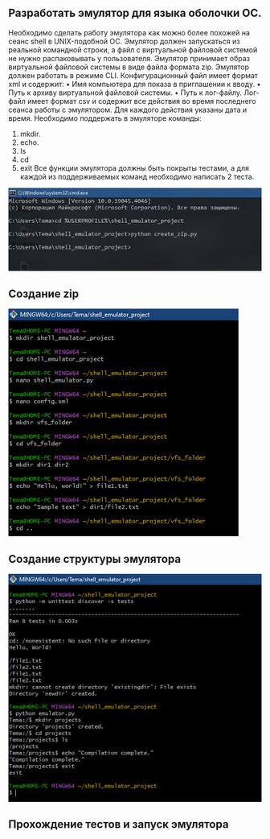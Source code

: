 ## Разработать эмулятор для языка оболочки ОС. 

Необходимо сделать работу эмулятора как можно более похожей на сеанс shell в UNIX-подобной ОС.
Эмулятор должен запускаться из реальной командной строки, а файл с
виртуальной файловой системой не нужно распаковывать у пользователя.
Эмулятор принимает образ виртуальной файловой системы в виде файла формата
zip. Эмулятор должен работать в режиме CLI.
Конфигурационный файл имеет формат xml и содержит:
• Имя компьютера для показа в приглашении к вводу.
• Путь к архиву виртуальной файловой системы.
• Путь к лог-файлу.
Лог-файл имеет формат csv и содержит все действия во время последнего
сеанса работы с эмулятором. Для каждого действия указаны дата и время.
Необходимо поддержать в эмуляторе команды: 
1. mkdir.
2. echo.
3. ls
4. cd
5. exit
Все функции эмулятора должны быть покрыты тестами, а для каждой из
поддерживаемых команд необходимо написать 2 теста.

![Задание 1](https://github.com/teeeema/mingazutdinov.a.r/blob/main/DZ_1/1.jpg)

## Создание zip

![Задание 2](https://github.com/teeeema/mingazutdinov.a.r/blob/main/DZ_1/2.jpg)

## Создание структуры эмулятора

![Задание 3](https://github.com/teeeema/mingazutdinov.a.r/blob/main/DZ_1/3.jpg)

## Прохождение тестов и запуск эмулятора
